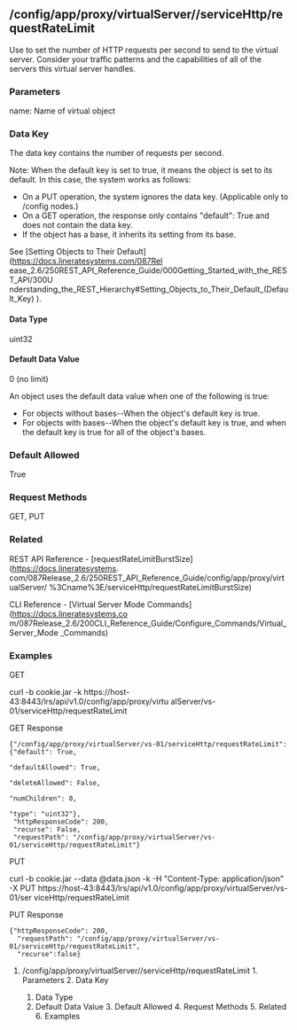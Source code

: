 ## /config/app/proxy/virtualServer/<name>/serviceHttp/requestRateLimit

Use to set the number of HTTP requests per second to send to the virtual
server. Consider your traffic patterns and the capabilities of all of the
servers this virtual server handles.

### Parameters

name: Name of virtual object

### Data Key

The data key contains the number of requests per second.

Note: When the default key is set to true, it means the object is set to its
default. In this case, the system works as follows:

  * On a PUT operation, the system ignores the data key. (Applicable only to /config nodes.)
  * On a GET operation, the response only contains "default": True and does not contain the data key.
  * If the object has a base, it inherits its setting from its base.

See [Setting Objects to Their Default](https://docs.lineratesystems.com/087Rel
ease_2.6/250REST_API_Reference_Guide/000Getting_Started_with_the_REST_API/300U
nderstanding_the_REST_Hierarchy#Setting_Objects_to_Their_Default_(Default_Key)
).

#### Data Type

uint32

#### Default Data Value

0 (no limit)

An object uses the default data value when one of the following is true:

  * For objects without bases--When the object's default key is true.
  * For objects with bases--When the object's default key is true, and when the default key is true for all of the object's bases.

### Default Allowed

True

### Request Methods

GET, PUT

### Related

REST API Reference - [requestRateLimitBurstSize](https://docs.lineratesystems.
com/087Release_2.6/250REST_API_Reference_Guide/config/app/proxy/virtualServer/
%3Cname%3E/serviceHttp/requestRateLimitBurstSize)

CLI Reference - [Virtual Server Mode Commands](https://docs.lineratesystems.co
m/087Release_2.6/200CLI_Reference_Guide/Configure_Commands/Virtual_Server_Mode
_Commands)

### Examples

GET

curl -b cookie.jar -k https://host-43:8443/lrs/api/v1.0/config/app/proxy/virtu
alServer/vs-01/serviceHttp/requestRateLimit

GET Response

    
    {"/config/app/proxy/virtualServer/vs-01/serviceHttp/requestRateLimit": {"default": True,
                                                                             "defaultAllowed": True,
                                                                             "deleteAllowed": False,
                                                                             "numChildren": 0,
                                                                             "type": "uint32"},
     "httpResponseCode": 200,
     "recurse": False,
     "requestPath": "/config/app/proxy/virtualServer/vs-01/serviceHttp/requestRateLimit"}
    

PUT

curl -b cookie.jar --data @data.json -k -H "Content-Type: application/json" -X
PUT https://host-43:8443/lrs/api/v1.0/config/app/proxy/virtualServer/vs-01/ser
viceHttp/requestRateLimit

PUT Response

    
    {"httpResponseCode": 200,
      "requestPath": "/config/app/proxy/virtualServer/vs-01/serviceHttp/requestRateLimit",
      "recurse":false}

  1. /config/app/proxy/virtualServer/<name>/serviceHttp/requestRateLimit
    1. Parameters
    2. Data Key
      1. Data Type
      2. Default Data Value
    3. Default Allowed
    4. Request Methods
    5. Related
    6. Examples

